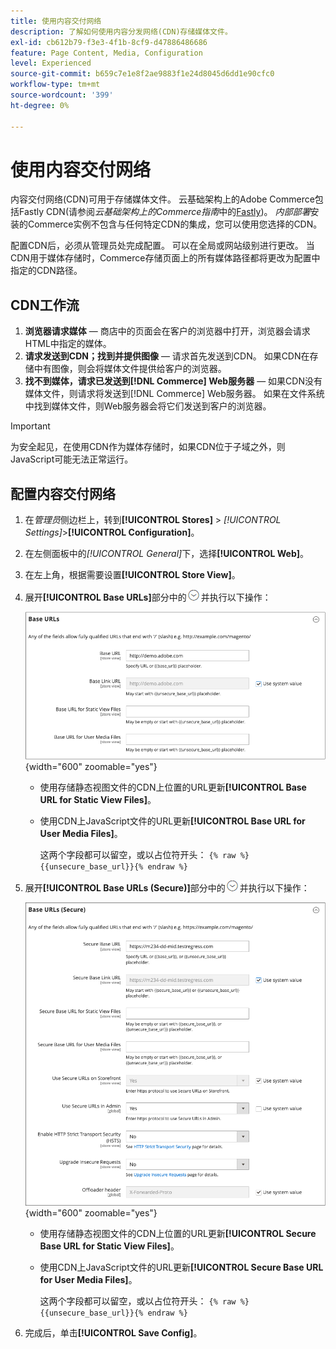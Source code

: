 ```yaml
---
title: 使用内容交付网络
description: 了解如何使用内容分发网络(CDN)存储媒体文件。
exl-id: cb612b79-f3e3-4f1b-8cf9-d47886486686
feature: Page Content, Media, Configuration
level: Experienced
source-git-commit: b659c7e1e8f2ae9883f1e24d8045d6dd1e90cfc0
workflow-type: tm+mt
source-wordcount: '399'
ht-degree: 0%

---
```


# 使用内容交付网络

内容交付网络(CDN)可用于存储媒体文件。 云基础架构上的Adobe Commerce包括Fastly CDN(请参阅&#x200B;_云基础架构上的Commerce指南_&#x200B;中的[Fastly](https://experienceleague.adobe.com/docs/commerce-cloud-service/user-guide/cdn/fastly.html?lang=zh-Hans))。 _内部部署_&#x200B;安装的Commerce实例不包含与任何特定CDN的集成，您可以使用您选择的CDN。

配置CDN后，必须从管理员处完成配置。 可以在全局或网站级别进行更改。 当CDN用于媒体存储时，Commerce存储页面上的所有媒体路径都将更改为配置中指定的CDN路径。

## CDN工作流

1. **浏览器请求媒体** — 商店中的页面会在客户的浏览器中打开，浏览器会请求HTML中指定的媒体。
1. **请求发送到CDN；找到并提供图像** — 请求首先发送到CDN。 如果CDN在存储中有图像，则会将媒体文件提供给客户的浏览器。
1. **找不到媒体，请求已发送到[!DNL Commerce] Web服务器** — 如果CDN没有媒体文件，则请求将发送到[!DNL Commerce] Web服务器。 如果在文件系统中找到媒体文件，则Web服务器会将它们发送到客户的浏览器。

>[!IMPORTANT]
>
>为安全起见，在使用CDN作为媒体存储时，如果CDN位于子域之外，则JavaScript可能无法正常运行。

## 配置内容交付网络

1. 在&#x200B;_管理员_&#x200B;侧边栏上，转到&#x200B;**[!UICONTROL Stores]** > _[!UICONTROL Settings]_>**[!UICONTROL Configuration]**。

1. 在左侧面板中的&#x200B;_[!UICONTROL General]_&#x200B;下，选择&#x200B;**[!UICONTROL Web]**。

1. 在左上角，根据需要设置&#x200B;**[!UICONTROL Store View]**。

1. 展开&#x200B;**[!UICONTROL Base URLs]**&#x200B;部分中的![扩展选择器](../assets/icon-display-expand.png)并执行以下操作：

   ![常规配置 — Web基本URL](./assets/web-base-urls.png){width="600" zoomable="yes"}

   - 使用存储静态视图文件的CDN上位置的URL更新&#x200B;**[!UICONTROL Base URL for Static View Files]**。

   - 使用CDN上JavaScript文件的URL更新&#x200B;**[!UICONTROL Base URL for User Media Files]**。

     这两个字段都可以留空，或以占位符开头： `{% raw %}{{unsecure_base_url}}{% endraw %}`

1. 展开&#x200B;**[!UICONTROL Base URLs (Secure)]**&#x200B;部分中的![扩展选择器](../assets/icon-display-expand.png)并执行以下操作：

   ![常规配置 — Web基本URL（安全）](./assets/web-base-urls-secure.png){width="600" zoomable="yes"}

   - 使用存储静态视图文件的CDN上位置的URL更新&#x200B;**[!UICONTROL Secure Base URL for Static View Files]**。

   - 使用CDN上JavaScript文件的URL更新&#x200B;**[!UICONTROL Secure Base URL for User Media Files]**。

     这两个字段都可以留空，或以占位符开头： `{% raw %}{{unsecure_base_url}}{% endraw %}`

1. 完成后，单击&#x200B;**[!UICONTROL Save Config]**。
